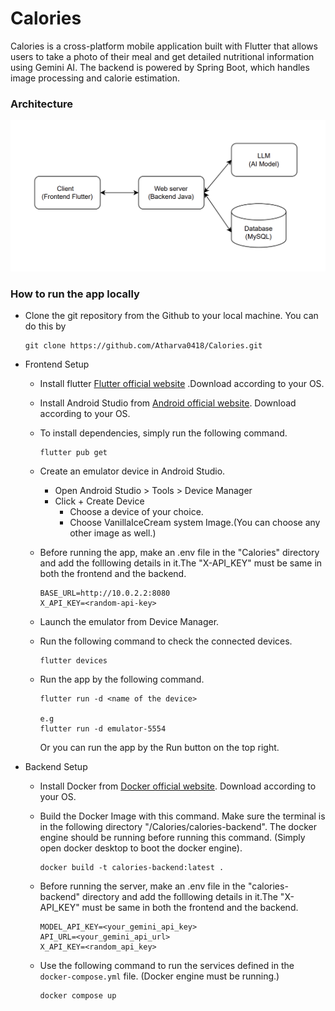 # Calories

Calories is a cross-platform mobile application built with Flutter that allows users to take a photo
of their meal and get detailed nutritional information using Gemini AI. The backend is powered by
Spring Boot,
which handles image processing and calorie estimation.

### Architecture

![Architecture](assets/images/cal.png)

### How to run the app locally

- Clone the git repository from the Github to your local machine. You can do this by

  ```
  git clone https://github.com/Atharva0418/Calories.git
  ```

- Frontend Setup

  - Install
    flutter [Flutter official website](https://docs.flutter.dev/get-started/install?_gl=1*rhwsg3*_gcl_aw*R0NMLjE3NTAxNzEzMTQuQ2p3S0NBandwTVRDQmhBLUVpd0FfLU1zbVRMemFMek9XRHhXb20zLXVqWVVjTEt1d3BscVJFYWFuTTNYZ2oyTGMtSlZoZl85SjJJM2J4b0NlWFVRQXZEX0J3RQ..*_gcl_dc*R0NMLjE3NTAxNzEzMTQuQ2p3S0NBandwTVRDQmhBLUVpd0FfLU1zbVRMemFMek9XRHhXb20zLXVqWVVjTEt1d3BscVJFYWFuTTNYZ2oyTGMtSlZoZl85SjJJM2J4b0NlWFVRQXZEX0J3RQ..*_ga*MTE5NDU5NTM4NS4xNzQyNjM4MDM1*_ga_04YGWK0175*czE3NTAxNzEzMDQkbzckZzEkdDE3NTAxNzEzMjEkajQzJGwwJGgw)
    .Download according to your OS.

  - Install Android Studio
    from [Android official website](https://developer.android.com/studio?gad_source=1&gad_campaignid=21831783552&gbraid=0AAAAAC-IOZmw651yZRRJjFX5CiEWInWFE&gclid=CjwKCAjwpMTCBhA-EiwA_-MsmW_R42x1Pl7ZB6Cy-EBcngjBRx9jUxmUcali4tN1-kHjZbiyZF0aPBoC9YQQAvD_BwE&gclsrc=aw.ds).
    Download according to your OS.

  - To install dependencies, simply run the following command.

    ```
    flutter pub get
    ```

  - Create an emulator device in Android Studio.

    - Open Android Studio > Tools > Device Manager
    - Click + Create Device
      - Choose a device of your choice.
      - Choose VanillaIceCream system Image.(You can choose any other image as well.)

  - Before running the app, make an .env file in the "Calories" directory and add the folllowing details in it.The "X-API_KEY" must be same in both the frontend and the backend.

    ```
    BASE_URL=http://10.0.2.2:8080
    X_API_KEY=<random-api-key>
    ```

  - Launch the emulator from Device Manager.

  - Run the following command to check the connected devices.
    ```
    flutter devices
    ```
  - Run the app by the following command.

    ```
    flutter run -d <name of the device>

    e.g
    flutter run -d emulator-5554
    ```

    Or you can run the app by the Run button on the top right.

- Backend Setup

  - Install Docker from [Docker official website](https://docs.docker.com/get-started/get-docker/). Download according to your OS.

  - Build the Docker Image with this command. Make sure the terminal is in the following directory "/Calories/calories-backend". The docker engine should be running before running this command. (Simply open docker desktop to boot the docker engine).
    ```
    docker build -t calories-backend:latest .
    ```
  - Before running the server, make an .env file in the "calories-backend" directory and add the folllowing details in it.The "X-API_KEY" must be same in both the frontend and the backend.

    ```
    MODEL_API_KEY=<your_gemini_api_key>
    API_URL=<your_gemini_api_url>
    X_API_KEY=<random_api_key>
    ```

  - Use the following command to run the services defined in the `docker-compose.yml` file. (Docker engine must be running.)
    ```
    docker compose up
    ```

